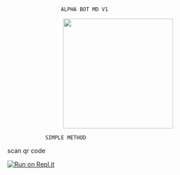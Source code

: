               
                     ALPHA BOT MD V1 
<p align = center> <img 
           src="https://i.ibb.co/7SpZc7g/3-E100367-D210-49-F4-8-DF1-36763-CB5-CD28.jpg alt="GIF" width="250" height="250"/> </p>

                SIMPLE METHOD 
scan qr code 

[![Run on Repl.it](https://repl.it/badge/github/quiec/Alpha-md-qr)](https://replit.com/@ttimaashbuddil/ALPHA-MD-QR)

